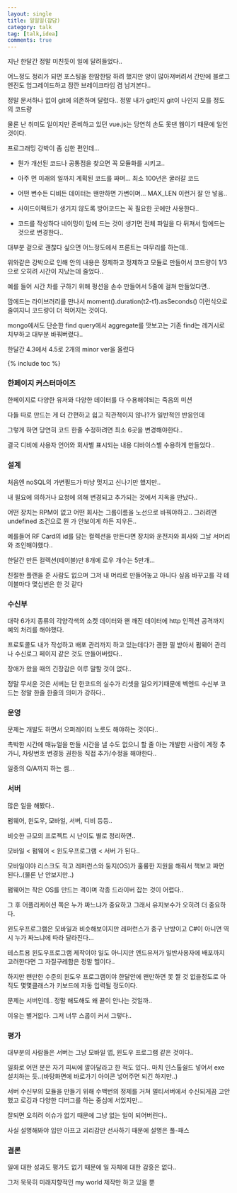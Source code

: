 ```yaml
---
layout: single
title: 일일일(잡담)
category: talk
tag: [talk,idea]
comments: true
---
```


지난 한달간 정말 미친듯이 일에 달려들었다..

어느정도 정리가 되면 포스팅을 한땀한땀 하려 했지만 양이 많아져버려서 간만에 블로그엔진도 업그레이드하고 잠깐 브레이크타임 겸 남겨본다..

정말 문서하나 없이 git에 의존하며 달렸다.. 정말 내가 git인지 git이 나인지 모를 정도의 코드량

물론 난 취미도 일이지만 준비하고 있던 vue.js는 당연히 손도 못댄 웹이기 때문에 일인 것이다.

프로그래밍 강박이 좀 심한 편인데... 

- 뭔가 개선된 코드나 공통점을 찾으면 꼭 모듈화를 시키고..

- 아주 먼 미래의 일까지 계획된 코드를 짜며... 최소 100년은 굴러갈 코드

- 어떤 변수든 디비든 데이터는 왠만하면 가변이며... MAX_LEN 이런거 잘 안 넣음..

- 사이드이펙트가 생기지 않도록 방어코드는 꼭 필요한 곳에만 사용한다..

- 코드를 작성하다 네이밍이 맘에 드는 것이 생기면 전체 파일을 다 뒤져서 맘에드는 것으로 변경한다..

대부분 겉으로 괜찮다 싶으면 어느정도에서 프론트는 마무리를 하는데..

위와같은 강박으로 인해 안의 내용은 정제하고 정제하고 모듈로 만들어서 코드량이 1/3으로 오히려 시간이 지났는데 줄었다..

예를 들어 시간 차를 구하기 위해 펑션을 손수 만들어서 5줄에 걸쳐 만들었다면..

맘에드는 라이브러리를 만나서 moment().duration(t2-t1).asSeconds() 이런식으로 줄여지니 코드량이 더 적어지는 것이다.

mongo에서도 단순한 find query에서 aggregate를 맛보고는 기존 find는 레거시로 치부하고 대부분 바꿔버렸다..

한달간 4.3에서 4.5로 2개의 minor ver을 올렸다

{% include toc %}

### 한페이지 커스터마이즈  

한페이지로 다양한 유저와 다양한 데이터를 다 수용해야되는 죽음의 미션

다들 따로 만드는 게 더 간편하고 쉽고 직관적이지 않나?가 일반적인 반응인데

그렇게 하면 당연히 코드 한줄 수정하려면 최소 6곳을 변경해야한다..

결국 디비에 사용자 언어와 회사별 표시되는 내용 디바이스별 수용하게 만들었다..

### 설계  

처음엔 noSQL의 가변필드가 마냥 멋지고 신나기만 했지만..

내 필요에 의하거나 요청에 의해 변경되고 추가되는 것에서 지옥을 만났다..

어떤 장치는 RPM이 없고 어떤 회사는 그룹이름을 노선으로 바꿔야하고.. 그러려면 undefined 조건으로 뭔 가 안보이게 하든 지우든..

예를들어 RF Card의 id를 담는 컬렉션을 만든다면 장치와 운전자와 회사와 그날 서머리와 조인해야했다..

한달간 만든 컬렉션(테이블)만 8개에 로우 개수는 5만개...

친절한 플랜을 준 사람도 없으며 그저 내 머리로 만들어놓고 아니다 싶음 바꾸고를 각 테이블마다 몇십번은 한 것 같다

### 수신부  

대략 6가지 종류의 각양각색의 소켓 데이터와 왠 깨진 데이터에 http 인젝션 공격까지 예외 처리를 해야했다.

프로토콜도 내가 작성하고 배포 관리까지 하고 있는데다가 괜한 필 받아서 펌웨어 관리나 수신로그 페이지 같은 것도 만들어버렸다..

장애가 왔을 때의 긴장감은 이루 말할 것이 없다..

정말 무서운 것은 서버는 단 한코드의 실수가 리셋을 일으키기때문에 벡엔드 수신부 코드는 정말 한줄 한줄의 의미가 강하다..

### 운영  

문제는 개발도 하면서 오퍼레이터 노릇도 해야하는 것이다..

촉박한 시간에 매뉴얼을 만들 시간을 낼 수도 없으니 할 줄 아는 개발한 사람이 계정 추가니, 차량번호 변경등 권한등 직접 추가/수정을 해야한다..

일종의 Q/A까지 하는 셈...

### 서버  

많은 일을 해봤다..

펌웨어, 윈도우, 모바일, 서버, 디비 등등..

비슷한 규모의 프로젝트 시 난이도 별로 정리하면..

모바일 < 펌웨어 < 윈도우프로그램 < 서버 가 된다..

모바일이야 리스크도 적고 레퍼런스와 둥지(OS)가 훌륭한 지원을 해줘서 책보고 짜면 된다..(물론 난 안보지만..)

펌웨어는 작은 OS를 만드는 격이며 각종 드라이버 잡는 것이 어렵다.. 

그 후 어플리케이션 쪽은 누가 짜느냐가 중요하고 그래서 유지보수가 오히려 더 중요하다.

윈도우프로그램은 모바일과 비슷해보이지만 레퍼런스가 중구 난방이고 C#이 아니면 역시 누가 짜느냐에 따라 달라진다... 

테스트용 윈도우프로그램 제작이야 일도 아니지만 엔드유저가 일반사용자에 배포까지 고려한다면 그 자질구레함은 정말 헬이다..

하지만 왠만한 수준의 윈도우 프로그램이야 한달안에 왠만하면 못 짤 것 없을정도로 아직도 몇몇클래스가 키보드에 자동 입력될 정도이다.

문제는 서버인데.. 정말 해도해도 왜 끝이 안나는 것일까..

이유는 별거없다. 그저 너무 스콥이 커서 그렇다..

### 평가  

대부분의 사람들은 서버는 그냥 모바일 앱, 윈도우 프로그램 같은 것이다..

일화로 어떤 분은 자기 피씨에 깔아달라고 한 적도 있다.. 마치 인스톨쉴드 넣어서 exe 설치하는 듯..(바탕화면에 바로가기 아이콘 넣어주면 되긴 하지만..)

서버 수신부의 모듈을 만들기 위해 수백번의 정제를 거쳐 멀티서버에서 수신되게끔 고안했고 로깅과 다양한 디버그를 하는 중심에 서있지만...

잘되면 오히려 이슈가 없기 때문에 그냥 없는 일이 되어버린다..

사실 설명해봐야 입만 아프고 괴리감만 선사하기 때문에 설명은 풀-패스

### 결론  

일에 대한 성과도 평가도 없기 때문에 일 자체에 대한 감흥은 없다..

그저 묵묵히 미래지향적인 my world 제작만 하고 있을 뿐